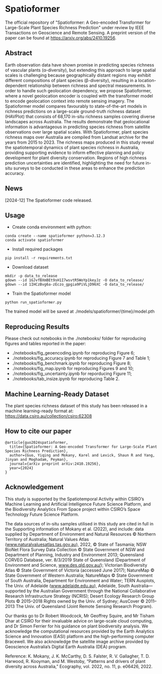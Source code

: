 # Spatioformer
The official repository of "Spatioformer: A Geo-encoded Transformer for Large-Scale Plant Species Richness Prediction" under review by IEEE Transactions on Geoscience and Remote Sensing. A preprint version of the paper can be found at https://arxiv.org/abs/2410.19256.

## Abstract

Earth observation data have shown promise in predicting species richness of vascular plants (α-diversity), but extending this approach to large spatial scales is challenging because geographically distant regions may exhibit different compositions of plant species (β-diversity), resulting in a location-dependent relationship between richness and spectral measurements. In order to handle such geolocation dependency, we propose Spatioformer, where a novel geolocation encoder is coupled with the transformer model to encode geolocation context into remote sensing imagery. The Spatioformer model compares favourably to state-of-the-art models in richness predictions on a large-scale ground-truth richness dataset (HAVPlot) that consists of 68,170 in-situ richness samples covering diverse landscapes across Australia. The results demonstrate that geolocational information is advantageous in predicting species richness from satellite observations over large spatial scales. With Spatioformer, plant species richness maps over Australia are compiled from Landsat archive for the years from 2015 to 2023. The richness maps produced in this study reveal the spatiotemporal dynamics of plant species richness in Australia, providing supporting evidence to inform effective planning and policy development for plant diversity conservation. Regions of high richness prediction uncertainties are identified, highlighting the need for future in-situ surveys to be conducted in these areas to enhance the prediction accuracy.

## News

[2024-12] The Spatioformer code released.


## Usage

- Create conda environment with python:

```
conda create --name spatioformer python=3.12.3
conda activate spatioformer
```

- Install required packages

```
pip install -r requirements.txt
```

- Download dataset

```
mkdir -p data_to_release
gdown --id 1GJvfBXmBEt9sH1I7wsvtR5WoYp1keyJz -O data_to_release/
gdown --id 1IHCzBvg6a-zEczo_gpgia9PiVLjD96XC -O data_to_release/
```

- Train the Spatioformer model

```
python run_spatioformer.py
```

The trained model will be saved at ./models/spatioformer/{time}/model.pth

## Reproducing Results

Please check out notebooks in the ./notebooks/ folder for reproducing figures and tables reported in the paper:

- ./notebooks/fig_geoencoding.ipynb for reproducing Figure 6;
- ./notebooks/fig_accuracy.ipynb for reproducing Figure 7 and Table 1;
- ./notebooks/fig_benchmark.ipynb for reproducing Figure 8;
- ./notebooks/fig_map.ipynb for reproducing Figures 9 and 10;
- ./notebooks/fig_uncertainty.ipynb for reporducing Figure 11;
- ./notebooks/tab_insize.ipynb for reproducing Table 2.

## Machine Learning-Ready Dataset

The plant species richness dataset of this study has been released in a machine learning-ready format at: https://data.csiro.au/collection/csiro:62308

## How to cite our paper

```
@article{guo2024spatioformer,
  title={Spatioformer: A Geo-encoded Transformer for Large-Scale Plant Species Richness Prediction},
  author={Guo, Yiqing and Mokany, Karel and Levick, Shaun R and Yang, Jinyan and Moghadam, Peyman},
  journal={arXiv preprint arXiv:2410.19256},
  year={2024}
}
```


## Acknowledgement

This study is supported by the Spatiotemporal Activity within CSIRO’s Machine Learning and Artificial Intelligence Future Science Platform, and the  Biodiversity Analytics From Space project within CSIRO’s Space Technology Future Science Platform.

The data sources of in-situ samples utilised in this study are cited in full in the Supporting information of Mokany et al. (2022), and include: data supplied by Department of Environment and Natural Resources © Northern Territory of Australia; Natural Values Atlas (www.naturalvaluesatlas.tas.gov.au), 2022, © State of Tasmania; NSW BioNet Flora Survey Data Collection © State Government of NSW and Department of Planning, Industry and Environment 2013; Queensland CORVEG Database, ver. 8/3/2019 State of Queensland (Department of Environment and Science, www.des.qld.gov.au/); Victorian Biodiversity Atlas © State Government of Victoria (accessed June 2017); NatureMap © State Government of Western Australia; NatureMaps © State Government of South Australia, Department for Environment and Water; TERN Ausplots, The Univ. of Adelaide (www.adelaide.edu.au), Adelaide, South Australia—supported by the Australian Government through the National Collaborative Research Infrastructure Strategy (NCRIS); Desert Ecology Research Group Plots © 2015–2018 Rights owned by the Univ. of Sydney; AusCover © 2011–2013 The Univ. of Queensland (Joint Remote Sensing Research Program).

Our thanks go to Dr Robert Woodcock, Mr Geoffrey Squire, and Mr Tisham Dhar at CSIRO for their invaluable advice on large-scale cloud computing, and Dr Simon Ferrier for his guidance on plant biodiversity analysis. We acknowledge the computational resources provided by the Earth Analytics Science and Innovation (EASI) platform and the high-performing computer Bracewell. We also acknowledge the satellite image archive provided by Geoscience
Australia’s Digital Earth Australia (DEA) program.

Reference: K. Mokany, J. K. McCarthy, D. S. Falster, R. V. Gallagher, T. D. Harwood, R. Kooyman, and M. Westoby, “Patterns and drivers of plant diversity across Australia,” Ecography, vol. 2022, no. 11, p. e06426, 2022.